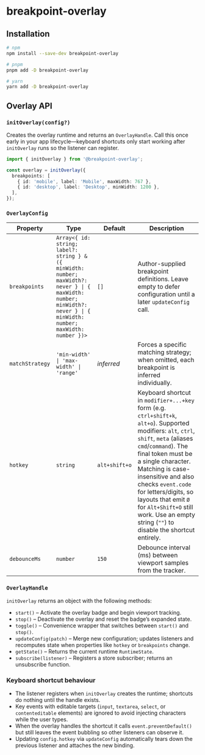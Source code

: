 # breakpoint-overlay

## Installation

```bash
# npm
npm install --save-dev breakpoint-overlay

# pnpm
pnpm add -D breakpoint-overlay

# yarn
yarn add -D breakpoint-overlay
```

## Overlay API

### `initOverlay(config?)`

Creates the overlay runtime and returns an `OverlayHandle`. Call this once early in your app lifecycle—keyboard shortcuts only start working after `initOverlay` runs so the listener can register.

```ts
import { initOverlay } from '@breakpoint-overlay';

const overlay = initOverlay({
  breakpoints: [
    { id: 'mobile', label: 'Mobile', maxWidth: 767 },
    { id: 'desktop', label: 'Desktop', minWidth: 1200 },
  ],
});
```

### `OverlayConfig`

| Property        | Type                                                           | Default       | Description |
|-----------------|----------------------------------------------------------------|---------------|-------------|
| `breakpoints`   | `Array<{ id: string; label?: string } & ({ minWidth: number; maxWidth?: never } \| { maxWidth: number; minWidth?: never } \| { minWidth: number; maxWidth: number })>` | `[]`        | Author-supplied breakpoint definitions. Leave empty to defer configuration until a later `updateConfig` call. |
| `matchStrategy` | `'min-width' \| 'max-width' \| 'range'`                        | _inferred_    | Forces a specific matching strategy; when omitted, each breakpoint is inferred individually. |
| `hotkey`        | `string`                                                       | `alt+shift+o` | Keyboard shortcut in `modifier+...+key` form (e.g. `ctrl+shift+k`, `alt+o`). Supported modifiers: `alt`, `ctrl`, `shift`, `meta` (aliases `cmd`/`command`). The final token must be a single character. Matching is case-insensitive and also checks `event.code` for letters/digits, so layouts that emit `Ø` for `Alt+Shift+O` still work. Use an empty string (`""`) to disable the shortcut entirely. |
| `debounceMs`    | `number`                                                       | `150`         | Debounce interval (ms) between viewport samples from the tracker. |

### `OverlayHandle`

`initOverlay` returns an object with the following methods:

- `start()` – Activate the overlay badge and begin viewport tracking.
- `stop()` – Deactivate the overlay and reset the badge’s expanded state.
- `toggle()` – Convenience wrapper that switches between `start()` and `stop()`.
- `updateConfig(patch)` – Merge new configuration; updates listeners and recomputes state when properties like `hotkey` or `breakpoints` change.
- `getState()` – Returns the current runtime `RuntimeState`.
- `subscribe(listener)` – Registers a store subscriber; returns an unsubscribe function.

### Keyboard shortcut behaviour

- The listener registers when `initOverlay` creates the runtime; shortcuts do nothing until the handle exists.
- Key events with editable targets (`input`, `textarea`, `select`, or `contenteditable` elements) are ignored to avoid injecting characters while the user types.
- When the overlay handles the shortcut it calls `event.preventDefault()` but still leaves the event bubbling so other listeners can observe it.
- Updating `config.hotkey` via `updateConfig` automatically tears down the previous listener and attaches the new binding.
